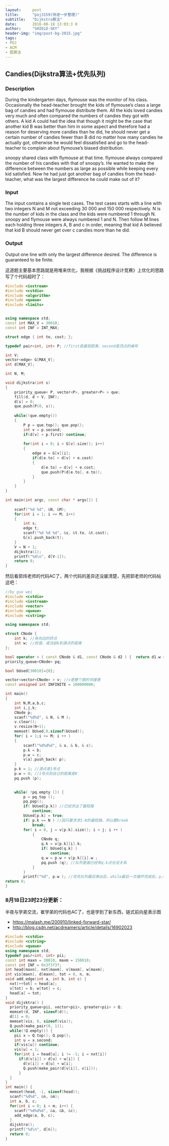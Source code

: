 ```yaml
---
layout:     post
title:      "poj3159(待进一步整理)"
subtitle:   "Dijkstra算法"
date:       2016-08-18 13:03:3 0
author:     "SHIELD-SKY"
header-img: "img/post-bg-2015.jpg"
tags:
- POJ
- ACM
- 图算法
---
```


## Candies(Dijkstra算法+优先队列)

### Description

During the kindergarten days, flymouse was the monitor of his class. Occasionally the head-teacher brought the kids of flymouse’s class a large bag of candies and had flymouse distribute them. All the kids loved candies very much and often compared the numbers of candies they got with others. A kid A could had the idea that though it might be the case that another kid B was better than him in some aspect and therefore had a reason for deserving more candies than he did, he should never get a certain number of candies fewer than B did no matter how many candies he actually got, otherwise he would feel dissatisfied and go to the head-teacher to complain about flymouse’s biased distribution.

snoopy shared class with flymouse at that time. flymouse always compared the number of his candies with that of snoopy’s. He wanted to make the difference between the numbers as large as possible while keeping every kid satisfied. Now he had just got another bag of candies from the head-teacher, what was the largest difference he could make out of it?

### Input

The input contains a single test cases. The test cases starts with a line with two integers N and M not exceeding 30 000 and 150 000 respectively. N is the number of kids in the class and the kids were numbered 1 through N. snoopy and flymouse were always numbered 1 and N. Then follow M lines each holding three integers A, B and c in order, meaning that kid A believed that kid B should never get over c candies more than he did.

### Output

Output one line with only the largest difference desired. The difference is guaranteed to be finite.



这道题主要基本思路就是用堆来优化，我根据《挑战程序设计竞赛》上优化的思路写了个代码超时了：

```c++
#include <iostream>
#include <cstdio>
#include <algorithm>
#include <queue>
#include <limits>


using namespace std;
const int MAX_V = 30010;
const int INF = INT_MAX;

struct edge { int to, cost; };

typedef pair<int, int> P; //first是最短距离，second是顶点的编号

int V;
vector<edge> G[MAX_V];
int d[MAX_V];

int N, M;

void dijkstra(int s)
{
    priority_queue< P, vector<P>, greater<P> > que;
    fill(d, d + V, INF);
    d[s] = 0;
    que.push(P(0, s));
    
    while(!que.empty())
    {
        P p = que.top(); que.pop();
        int v = p.second;
        if(d[v] < p.first) continue;
        
        for(int i = 0; i < G[v].size(); i++)
        {
            edge e = G[v][i];
            if(d[e.to] > d[v] + e.cost)
            {
                d[e.to] = d[v] + e.cost;
                que.push(P(d[e.to], e.to));
            }
        }
    }
}

int main(int argc, const char * argv[]) {
    
    scanf("%d %d", &N, &M);
    for(int i = 1; i <= M; i++)
    {
        int s;
        edge t;
        scanf("%d %d %d", &s, &t.to, &t.cost);
        G[s].push_back(t);
    }
    V = N + 1;
    dijkstra(1);
    printf("%d\n", d[V-1]);
    return 0;
}
```

然后看郭炜老师的代码AC了，两个代码的差异还没屡清楚，先把郭老师的代码帖这吧：

```c++
//by guo wei
#include <cstdio> 
#include <iostream> 
#include <vector> 
#include <queue> 
#include <cstring> 

using namespace std;

struct CNode {
	int k; //有向边的终点
	int w; //权值，或当前k到源点的距离
};

bool operator < ( const CNode & d1, const CNode & d2 ) {  return d1.w > d2.w; } //priority_queue总是将最大的元素出列 
priority_queue<CNode> pq;

bool bUsed[30010]={0};

vector<vector<CNode> > v; //v是整个图的邻接表 
const unsigned int INFINITE = 100000000;

int main() 
{
	int N,M,a,b,c;
	int i,j,k;
	CNode p;
	scanf("%d%d", & N, & M ); 
	v.clear();
	v.resize(N+1);
	memset( bUsed,0,sizeof(bUsed)); 
	for( i = 1;i <= M; i ++ ) 
	{
		scanf("%d%d%d", & a, & b, & c); 
		p.k = b;
		p.w = c;
		v[a].push_back( p);
	}
	p.k = 1; //源点是1号点
	p.w = 0; //1号点到自己的距离是0 
	pq.push (p);
 

	while( !pq.empty ()) { 
		p = pq.top ();
		pq.pop();
		if( bUsed[p.k]) //已经求出了最短路
			continue; 
		bUsed[p.k] = true;
		if( p.k == N ) //因只要求求1-N的最短路，所以要break 
			break;
		for( i = 0, j = v[p.k].size(); i < j; i ++ ) 
			{ 
				CNode q; 
				q.k = v[p.k][i].k;
				if( bUsed[q.k] ) 
					continue;
				q.w = p.w + v[p.k][i].w ;
				pq.push (q); //队列里面已经有q.k点也没关系
			} 
		}
		printf("%d", p.w ); //优先队列最后弹出后，while最后一次循环完成后，p.w即是所求
return 0;
}
```
### 8月18日23时23分更新：

半夜与学弟交流，崔学弟的代码也AC了，也是学到了新东西，链式前向星表示图

- https://malash.me/200910/linked-forward-star/
- http://blog.csdn.net/acdreamers/article/details/16902023

```c++
#include <cstdio>
#include <cstring>
#include <queue>
using namespace std;
typedef pair<int, int> pii;
const int maxn = 30010, maxm = 150010;
const int INF = 0x3f3f3f;
int head[maxn], nxt[maxm], v[maxm], w[maxm];
int vis[maxn], d[maxn], tot = 0, n, m;
void add_edge(int a, int b, int c) {
  nxt[++tot] = head[a];
  v[tot] = b; w[tot] = c;
  head[a] = tot;
}
void dijsktra() {
  priority_queue<pii, vector<pii>, greater<pii> > Q;
  memset(d, INF, sizeof(d));
  d[1] = 0;
  memset(vis, 0, sizeof(vis));
  Q.push(make_pair(0, 1));
  while(!Q.empty()) {
    pii x = Q.top(); Q.pop();
    int u = x.second;
    if(vis[u]) continue;
    vis[u] = 1;
    for(int i = head[u]; i != -1; i = nxt[i])
      if(d[v[i]] > d[u] + w[i]) {
        d[v[i]] = d[u] + w[i];
        Q.push(make_pair(d[v[i]], v[i]));
      }
  }
}
int main() {
  memset(head, -1, sizeof(head));
  scanf("%d%d", &n, &m);
  int a, b, c;
  for(int i = 0; i < m; i++) {
    scanf("%d%d%d", &a, &b, &c);
    add_edge(a, b, c);
  }
  dijsktra();
  printf("%d\n", d[n]);
  return 0;
}
```
